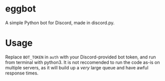 # eggbot
A simple Python bot for Discord, made in discord.py.


# Usage
Replace `BOT_TOKEN` in `auth` with your Discord-provided bot token, and run from terminal with python3.
It is not reccomended to run the code as-is on multiple servers, as it will build up a _very_ large queue and have awful response times.
